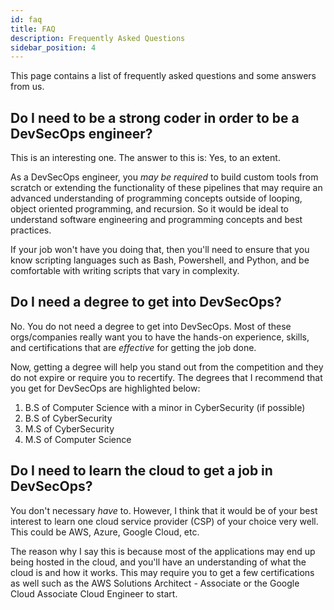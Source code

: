 ```yaml
---
id: faq
title: FAQ
description: Frequently Asked Questions
sidebar_position: 4
---
```


This page contains a list of frequently asked questions and some answers from us.

## Do I need to be a strong coder in order to be a DevSecOps engineer?

This is an interesting one. The answer to this is: Yes, to an extent.

As a DevSecOps engineer, you _may be required_ to build custom tools from scratch or extending the functionality of these pipelines that may require an advanced understanding of programming concepts outside of looping, object oriented programming, and recursion. So it would be ideal to understand software engineering and programming concepts and best practices.

If your job won't have you doing that, then you'll need to ensure that you know scripting languages such as Bash, Powershell, and Python, and be comfortable with writing scripts that vary in complexity.

## Do I need a degree to get into DevSecOps?

No. You do not need a degree to get into DevSecOps. Most of these orgs/companies really want you to have the hands-on experience, skills, and certifications that are _effective_ for getting the job done.

Now, getting a degree will help you stand out from the competition and they do not expire or require you to recertify. The degrees that I recommend that you get for DevSecOps are highlighted below:

1. B.S of Computer Science with a minor in CyberSecurity (if possible)
1. B.S of CyberSecurity
1. M.S of CyberSecurity
1. M.S of Computer Science

## Do I need to learn the cloud to get a job in DevSecOps?

You don't necessary _have_ to. However, I think that it would be of your best interest to learn one cloud service provider (CSP) of your choice very well. This could be AWS, Azure, Google Cloud, etc.

The reason why I say this is because most of the applications may end up being hosted in the cloud, and you'll have an understanding of what the cloud is and how it works. This may require you to get a few certifications as well such as the AWS Solutions Architect - Associate or the Google Cloud Associate Cloud Engineer to start.
